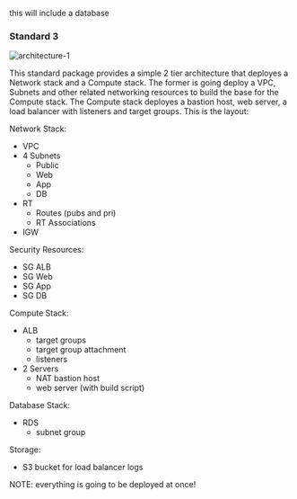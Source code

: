 this will include a database

### Standard 3

![architecture-1](https://personal-website-assets.s3.amazonaws.com/Projects/architectures.png)

This standard package provides a simple 2 tier architecture that deployes a Network stack and a Compute stack. The former is going deploy a VPC, Subnets and other related networking resources to build the base for the Compute stack. The Compute stack deployes a bastion host, web server, a load balancer with listeners and target groups. This is the layout:

Network Stack:
- VPC
- 4 Subnets
  - Public
  - Web
  - App
  - DB
- RT
  - Routes (pubs and pri)
  - RT Associations
- IGW

Security Resources:
- SG ALB
- SG Web
- SG App
- SG DB

Compute Stack:
- ALB
  - target groups
  - target group attachment
  - listeners
- 2 Servers
  - NAT bastion host
  - web server (with build script)

Database Stack:
- RDS
  - subnet group

Storage:
- S3 bucket for load balancer logs

NOTE: everything is going to be deployed at once!